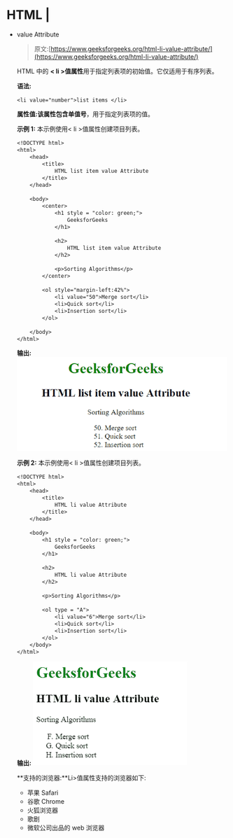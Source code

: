 # HTML |

*   value Attribute

    > 原文:[https://www.geeksforgeeks.org/html-li-value-attribute/](https://www.geeksforgeeks.org/html-li-value-attribute/)

    HTML 中的 **< li >值属性**用于指定列表项的初始值。它仅适用于有序列表。

    **语法:**

    ```
    <li value="number">list items </li>
    ```

    **属性值:**该属性包含单值**号**，用于指定列表项的值。

    **示例 1:** 本示例使用< li >值属性创建项目列表。

    ```
    <!DOCTYPE html>
    <html>
        <head>
            <title>
                HTML list item value Attribute
            </title>
        </head>

        <body>
            <center>
                <h1 style = "color: green;">
                    GeeksforGeeks
                </h1>

                <h2>
                    HTML list item value Attribute
                </h2>

                <p>Sorting Algorithms</p>
            </center>

            <ol style="margin-left:42%">
                <li value="50">Merge sort</li>
                <li>Quick sort</li>
                <li>Insertion sort</li>
            </ol>

        </body>
    </html>                    
    ```

    **输出:**
    ![listvalue](img/72900201337c7d9e9ec966ebedc1cc7b.png)

    **示例 2:** 本示例使用< li >值属性创建项目列表。

    ```
    <!DOCTYPE html>
    <html>
        <head>
            <title>
                HTML li value Attribute
            </title>
        </head>

        <body>
            <h1 style = "color: green;">
                GeeksforGeeks
            </h1>

            <h2>
                HTML li value Attribute
            </h2>

            <p>Sorting Algorithms</p>

            <ol type = "A">
                <li value="6">Merge sort</li>
                <li>Quick sort</li>
                <li>Insertion sort</li>
            </ol>
        </body>
    </html>                    
    ```

    **输出:**
    ![listvalue](img/18e617460db416b32d2cd7d718b0ee74.png)

    **支持的浏览器:**Li>值属性支持的浏览器如下:

    *   苹果 Safari
    *   谷歌 Chrome
    *   火狐浏览器
    *   歌剧
    *   微软公司出品的 web 浏览器